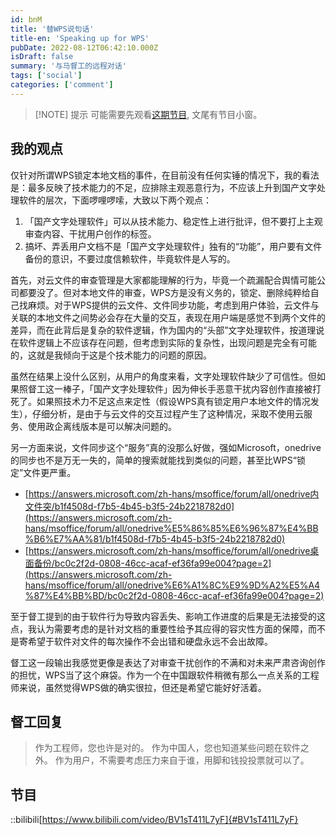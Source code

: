 ```yaml
---
id: bnM
title: '替WPS说句话'
title-en: 'Speaking up for WPS'
pubDate: 2022-08-12T06:42:10.000Z
isDraft: false
summary: '与马督工的远程对话'
tags: ['social']
categories: ['comment']
---
```


> [!NOTE] 提示
> 可能需要先观看[这期节目](https://www.bilibili.com/video/BV1sT411L7yF), 文尾有节目小窗。


## 我的观点 

仅针对所谓WPS锁定本地文档的事件，在目前没有任何实锤的情况下，我的看法是：最多反映了技术能力的不足，应排除主观恶意行为，不应该上升到国产文字处理软件的层次，下面啰哩啰嗦，大致以下两个观点：

1. 「国产文字处理软件」可以从技术能力、稳定性上进行批评，但不要打上主观审查内容、干扰用户创作的标签。
2. 搞坏、弄丢用户文档不是「国产文字处理软件」独有的“功能”，用户要有文件备份的意识，不要过度信赖软件，毕竟软件是人写的。

首先，对云文件的审查管理是大家都能理解的行为，毕竟一个疏漏配合舆情可能公司都要没了。但对本地文件的审查，WPS方是没有义务的，锁定、删除纯粹给自己找麻烦。对于WPS提供的云文件、文件同步功能，考虑到用户体验，云文件与关联的本地文件之间势必会存在大量的交互，表现在用户端是感觉不到两个文件的差异，而在此背后是复杂的软件逻辑，作为国内的“头部”文字处理软件，按道理说在软件逻辑上不应该存在问题，但考虑到实际的复杂性，出现问题是完全有可能的，这就是我倾向于这是个技术能力的问题的原因。

虽然在结果上没什么区别，从用户的角度来看，文字处理软件缺少了可信性。但如果照督工这一棒子，「国产文字处理软件」因为伸长手恶意干扰内容创作直接被打死了。如果照技术力不足这点来定性（假设WPS真有锁定用户本地文件的情况发生），仔细分析，是由于与云文件的交互过程产生了这种情况，采取不使用云服务、使用政企离线版本是可以解决问题的。

另一方面来说，文件同步这个“服务”真的没那么好做，强如Microsoft，onedrive的同步也不是万无一失的，简单的搜索就能找到类似的问题，甚至比WPS“锁定”文件更严重。

-   [https://answers.microsoft.com/zh-hans/msoffice/forum/all/onedrive内文件突/b1f4508d-f7b5-4b45-b3f5-24b2218782d0](https://answers.microsoft.com/zh-hans/msoffice/forum/all/onedrive%E5%86%85%E6%96%87%E4%BB%B6%E7%AA%81/b1f4508d-f7b5-4b45-b3f5-24b2218782d0)
-   [https://answers.microsoft.com/zh-hans/msoffice/forum/all/onedrive桌面备份/bc0c2f2d-0808-46cc-acaf-ef36fa99e004?page=2](https://answers.microsoft.com/zh-hans/msoffice/forum/all/onedrive%E6%A1%8C%E9%9D%A2%E5%A4%87%E4%BB%BD/bc0c2f2d-0808-46cc-acaf-ef36fa99e004?page=2)

至于督工提到的由于软件行为导致内容丢失、影响工作进度的后果是无法接受的这点，我认为需要考虑的是针对文档的重要性给予其应得的容灾性方面的保障，而不是寄希望于软件对文件的每次操作不会出错和硬盘永远不会出故障。

督工这一段输出我感觉更像是表达了对审查干扰创作的不满和对未来严肃咨询创作的担忧，WPS当了这个麻袋。作为一个在中国跟软件稍微有那么一点关系的工程师来说，虽然觉得WPS做的确实很拉，但还是希望它能好好活着。

## 督工回复

> 作为工程师，您也许是对的。
> 作为中国人，您也知道某些问题在软件之外。
> 作为用户，不需要考虑压力来自于谁，用脚和钱投投票就可以了。

## 节目

::bilibili[https://www.bilibili.com/video/BV1sT411L7yF]{#BV1sT411L7yF}
